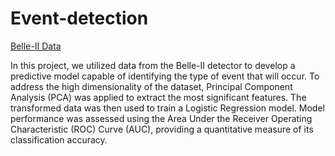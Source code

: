 # Event-detection

[Belle-II Data](https://docs.google.com/spreadsheets/d/1XeC2KAniZI6awGrsQdCS6iCnccx8eqOCwu_mOFJ8KgA/edit?usp=sharing)

In this project, we utilized data from the Belle-II detector to develop a predictive model capable of identifying the type of event that will occur. To address the high dimensionality of the dataset, Principal Component Analysis (PCA) was applied to extract the most significant features. The transformed data was then used to train a Logistic Regression model. Model performance was assessed using the Area Under the Receiver Operating Characteristic (ROC) Curve (AUC), providing a quantitative measure of its classification accuracy.
